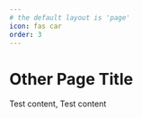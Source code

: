 ```yaml
---
# the default layout is 'page'
icon: fas car
order: 3
---
```


# Other Page Title
Test content, Test content